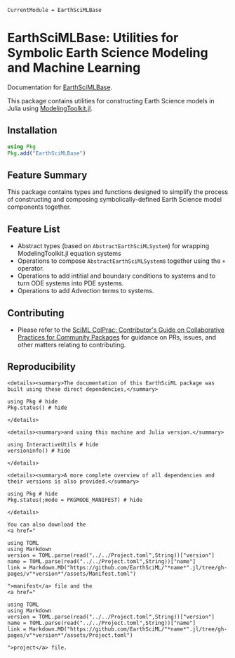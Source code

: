 ```@meta
CurrentModule = EarthSciMLBase
```

# EarthSciMLBase: Utilities for Symbolic Earth Science Modeling and Machine Learning

Documentation for [EarthSciMLBase](https://github.com/EarthSciML/EarthSciMLBase.jl).

This package contains utilities for constructing Earth Science models in Julia using [ModelingToolkit.jl](https://github.com/SciML/ModelingToolkit.jl).

## Installation

```julia
using Pkg
Pkg.add("EarthSciMLBase")
```

## Feature Summary

This package contains types and functions designed to simplify the process of constructing and composing symbolically-defined Earth Science model components together.

## Feature List

* Abstract types (based on `AbstractEarthSciMLSystem`) for wrapping ModelingToolkit.jl equation systems
* Operations to compose `AbstractEarthSciMLSystem`s together using the `+` operator.
* Operations to add intitial and boundary conditions to systems and to turn ODE systems into PDE systems.
* Operations to add Advection terms to systems.

## Contributing

* Please refer to the
  [SciML ColPrac: Contributor's Guide on Collaborative Practices for Community Packages](https://github.com/SciML/ColPrac/blob/master/README.md)
  for guidance on PRs, issues, and other matters relating to contributing.

## Reproducibility
```@raw html
<details><summary>The documentation of this EarthSciML package was built using these direct dependencies,</summary>
```
```@example
using Pkg # hide
Pkg.status() # hide
```
```@raw html
</details>
```
```@raw html
<details><summary>and using this machine and Julia version.</summary>
```
```@example
using InteractiveUtils # hide
versioninfo() # hide
```
```@raw html
</details>
```
```@raw html
<details><summary>A more complete overview of all dependencies and their versions is also provided.</summary>
```
```@example
using Pkg # hide
Pkg.status(;mode = PKGMODE_MANIFEST) # hide
```
```@raw html
</details>
```
```@raw html
You can also download the 
<a href="
```
```@eval
using TOML
using Markdown
version = TOML.parse(read("../../Project.toml",String))["version"]
name = TOML.parse(read("../../Project.toml",String))["name"]
link = Markdown.MD("https://github.com/EarthSciML/"*name*".jl/tree/gh-pages/v"*version*"/assets/Manifest.toml")
```
```@raw html
">manifest</a> file and the
<a href="
```
```@eval
using TOML
using Markdown
version = TOML.parse(read("../../Project.toml",String))["version"]
name = TOML.parse(read("../../Project.toml",String))["name"]
link = Markdown.MD("https://github.com/EarthSciML/"*name*".jl/tree/gh-pages/v"*version*"/assets/Project.toml")
```
```@raw html
">project</a> file.
```
